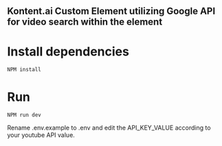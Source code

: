## Kontent.ai Custom Element utilizing Google API for video search within the element

# Install dependencies
`NPM install`

# Run
`NPM run dev`

Rename .env.example to .env and edit the API_KEY_VALUE according to your youtube API value.

